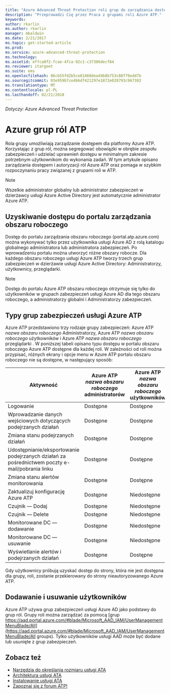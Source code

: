 ```yaml
---
title: "Azure Advanced Threat Protection roli grup do zarządzania dostępem | Dokumentacja firmy Microsoft"
description: "Przeprowadzi Cię przez Praca z grupami roli Azure ATP."
keywords: 
author: rkarlin
ms.author: rkarlin
manager: mbaldwin
ms.date: 2/21/2017
ms.topic: get-started-article
ms.prod: 
ms.service: azure-advanced-threat-protection
ms.technology: 
ms.assetid: effca0f2-fcae-4fca-92c1-c37306decf84
ms.reviewer: itargoet
ms.suite: ems
ms.openlocfilehash: 86cb55fd2b5ce81460dead4b8b753c88f79edd7b
ms.sourcegitcommit: 03e959b7ce4b6df421297e1872e028793c967302
ms.translationtype: MT
ms.contentlocale: pl-PL
ms.lasthandoff: 02/21/2018
---
```

*Dotyczy: Azure Advanced Threat Protection*




# <a name="azure-atp-role-groups"></a>Azure grup ról ATP

Rola grupy umożliwiają zarządzanie dostępem dla platformy Azure ATP. Korzystając z grup ról, można segregować obowiązki w obrębie zespołu zabezpieczeń i udzielać uprawnień dostępu w minimalnym zakresie potrzebnym użytkownikom do wykonania zadań. W tym artykule opisano zarządzania dostępem i autoryzacji ról Azure ATP oraz pomaga w szybkim rozpoczynaniu pracy związanej z grupami roli w ATP.

> [!NOTE]
> Wszelkie administrator globalny lub administrator zabezpieczeń w dzierżawcy usługi Azure Active Directory jest automatycznie administrator Azure ATP.

## <a name="accessing-the-workspace-management-portal"></a>Uzyskiwanie dostępu do portalu zarządzania obszaru roboczego

Dostęp do portalu zarządzania obszaru roboczego (portal.atp.azure.com) można wykonywać tylko przez użytkownika usługi Azure AD z rolą katalogu globalnego administratora lub administratora zabezpieczeń. Po wprowadzeniu portalu można utworzyć różne obszary robocze. Dla każdego obszaru roboczego usługi Azure ATP tworzy trzech grup zabezpieczeń w dzierżawie usługi Azure Active Directory: Administratorzy, użytkownicy, przeglądarki. 

> [!NOTE]
> Dostęp do portalu Azure ATP obszaru roboczego otrzymuje się tylko do użytkowników w grupach zabezpieczeń usługi Azure AD dla tego obszaru roboczego, a administratorzy globalni i Administratorzy zabezpieczeń.


## <a name="types-of-azure-atp-security-groups"></a>Typy grup zabezpieczeń usługi Azure ATP 

Azure ATP przedstawiono trzy rodzaje grupy zabezpieczeń: Azure ATP *nazwa obszaru roboczego* Administratorzy, Azure ATP *nazwa obszaru roboczego* użytkowników i Azure ATP *nazwa obszaru roboczego* przeglądarki . W poniższej tabeli opisano typu dostępu w portalu obszaru roboczego Azure ATP dostępne dla każdej roli. W zależności od roli można przypisać, różnych ekrany i opcje menu w Azure ATP portalu obszaru roboczego nie są dostępne, w następujący sposób:

|Aktywność |Azure ATP *nazwa obszaru roboczego* administratorów|Azure ATP *nazwa obszaru roboczego* użytkowników|Azure ATP *nazwa obszaru roboczego* przeglądarki|
|----|----|----|----|
|Logowanie|Dostępne|Dostępne|Dostępne|
|Wprowadzanie danych wejściowych dotyczących podejrzanych działań|Dostępne|Dostępne|Niedostępne|
|Zmiana stanu podejrzanych działań|Dostępne|Dostępne|Niedostępne|
|Udostępnianie/eksportowanie podejrzanych działań za pośrednictwem poczty e-mail/pobrania linku|Dostępne|Dostępne|Niedostępne|
|Zmiana stanu alertów monitorowania|Dostępne|Dostępne|Niedostępne|
|Zaktualizuj konfigurację Azure ATP|Dostępne|Niedostępne|Niedostępne|
|Czujnik — Dodaj|Dostępne|Niedostępne|Niedostępne|
|Czujnik — Delete |Dostępne|Niedostępne|Niedostępne|
|Monitorowane DC — dodawanie |Dostępne|Niedostępne|Niedostępne|
|Monitorowane DC — usuwanie|Dostępne|Niedostępne|Niedostępne|
|Wyświetlanie alertów i podejrzanych działań|Dostępne|Dostępne|Dostępne|


Gdy użytkownicy próbują uzyskać dostęp do strony, która nie jest dostępna dla grupy, roli, zostanie przekierowany do strony nieautoryzowanego Azure ATP. 

## <a name="add-and-remove-users"></a>Dodawanie i usuwanie użytkowników 

Azure ATP używa grup zabezpieczeń usługi Azure AD jako podstawy do grup ról. Grupy roli można zarządzać za pomocą [grup https://aad.portal.azure.com/#blade/Microsoft_AAD_IAM/UserManagementMenuBlade/All](https://aad.portal.azure.com/#blade/Microsoft_AAD_IAM/UserManagementMenuBlade/All groups).  Tylko użytkowników usługi AAD może być dodane lub usunięte z grup zabezpieczeń. 


## <a name="see-also"></a>Zobacz też
- [Narzędzia do określania rozmiaru usługi ATA](http://aka.ms/aatpsizingtool)
- [Architektura usługi ATA](atp-architecture.md)
- [Instalowanie usługi ATA](install-atp-step1.md)
- [Zapoznaj się z forum ATP!](https://aka.ms/azureatpcommunity)

